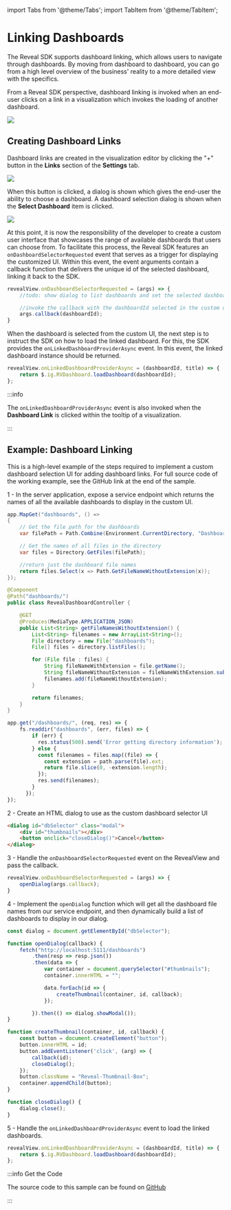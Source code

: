 import Tabs from '@theme/Tabs';
import TabItem from '@theme/TabItem';

# Linking Dashboards

The Reveal SDK supports dashboard linking, which allows users to navigate through dashboards. By moving from dashboard to dashboard, you can go from a high level overview of the business' reality to a more detailed view with the specifics.

From a Reveal SDK perspective, dashboard linking is invoked when an end-user clicks on a link in a visualization which invokes the loading of another dashboard.

![](images/linking-open-campaigns.jpg)


## Creating Dashboard Links

Dashboard links are created in the visualization editor by clicking the "+" button in the **Links** section of the **Settings** tab.

![](images/linking-add.jpg)

When this button is clicked, a dialog is shown which gives the end-user the ability to choose a dashboard. A dashboard selection dialog is shown when the **Select Dashboard** item is clicked. 

![](images/linking-select-dashboard.jpg)

At this point, it is now the responsibility of the developer to create a custom user interface that showcases the range of available dashboards that users can choose from. To facilitate this process, the Reveal SDK features an `onDashboardSelectorRequested` event that serves as a trigger for displaying the customized UI. Within this event, the event arguments contain a callback function that delivers the unique id of the selected dashboard, linking it back to the SDK.

```js
revealView.onDashboardSelectorRequested = (args) => {
    //todo: show dialog to list dashboards and set the selected dashboardId    

    //invoke the callback with the dashboardId selected in the custom dialog
    args.callback(dashboardId);
}
```

When the dashboard is selected from the custom UI, the next step is to instruct the SDK on how to load the linked dashboard. For this, the SDK provides the `onLinkedDashboardProviderAsync` event. In this event, the linked dashboard instance should be returned.

```js
revealView.onLinkedDashboardProviderAsync = (dashboardId, title) => {
    return $.ig.RVDashboard.loadDashboard(dashboardId);
};
```

:::info

The `onLinkedDashboardProviderAsync` event is also invoked when the **Dashboard Link** is clicked within the tooltip of a visualization.

:::

## Example: Dashboard Linking

This is a high-level example of the steps required to implement a custom dashboard selection UI for adding dashboard links. For full source code of the working example, see the GitHub link at the end of the sample.

1 - In the server application, expose a service endpoint which returns the names of all the available dashboards to display in the custom UI.

<Tabs groupId="code" queryString>
  <TabItem value="aspnet" label="ASP.NET" default>

```cs
app.MapGet("dashboards", () =>
{
    // Get the file path for the dashboards
    var filePath = Path.Combine(Environment.CurrentDirectory, "Dashboards");

    // Get the names of all files in the directory
    var files = Directory.GetFiles(filePath);

    //return just the dashboard file names
    return files.Select(x => Path.GetFileNameWithoutExtension(x));
});
```

  </TabItem>

  <TabItem value="java" label="Java">

```java
@Component
@Path("dashboards/")
public class RevealDashboardController {

    @GET
    @Produces(MediaType.APPLICATION_JSON)
    public List<String> getFileNamesWithoutExtension() {
        List<String> filenames = new ArrayList<String>();
        File directory = new File("dashboards");
        File[] files = directory.listFiles();

        for (File file : files) {
            String fileNameWithExtension = file.getName();
            String fileNameWithoutExtension = fileNameWithExtension.substring(0, fileNameWithExtension.lastIndexOf("."));
            filenames.add(fileNameWithoutExtension);
        }

        return filenames;
    }
}
```

  </TabItem>

  <TabItem value="node" label="Node.js">    

```ts
app.get("/dashboards/", (req, res) => {
	fs.readdir("dashboards", (err, files) => {
		if (err) {
		  res.status(500).send('Error getting directory information');
		} else {
		  const filenames = files.map((file) => {
			const extension = path.parse(file).ext;
			return file.slice(0, -extension.length);
		  });
		  res.send(filenames);
		}
	  });
});
```

  </TabItem>
</Tabs>

2 - Create an HTML dialog to use as the custom dashboard selector UI

```html
<dialog id="dbSelector" class="modal">
    <div id="thumbnails"></div>
    <button onclick="closeDialog()">Cancel</button>
</dialog>
```

3 - Handle the `onDashboardSelectorRequested` event on the RevealView and pass the callback.

```js
revealView.onDashboardSelectorRequested = (args) => {
    openDialog(args.callback);
}
```

4 - Implement the `openDialog` function which will get all the dashboard file names from our service endpoint, and then dynamically build a list of dashboards to display in our dialog.

```js
const dialog = document.getElementById("dbSelector");

function openDialog(callback) {
    fetch("http://localhost:5111/dashboards")
        .then(resp => resp.json())
        .then(data => {
            var container = document.querySelector("#thumbnails");
            container.innerHTML = "";

            data.forEach(id => {
                createThumbnail(container, id, callback);
            });

        }).then(() => dialog.showModal());
}

function createThumbnail(container, id, callback) {
    const button = document.createElement("button");
    button.innerHTML = id;
    button.addEventListener('click', (arg) => {
        callback(id);
        closeDialog();
    });
    button.className = "Reveal-Thumbnail-Box";
    container.appendChild(button);
}

function closeDialog() {
    dialog.close();
}
```

5 - Handle the `onLinkedDashboardProviderAsync` event to load the linked dashboards.
```js
revealView.onLinkedDashboardProviderAsync = (dashboardId, title) => {
    return $.ig.RVDashboard.loadDashboard(dashboardId);
};
```

:::info Get the Code

The source code to this sample can be found on [GitHub](https://github.com/RevealBi/sdk-samples-javascript/tree/main/LinkingDashboards-UI)

:::